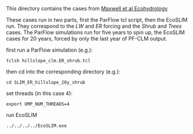 This directory contains the cases from [Maxwell et al Ecohydrology](https://doi.org/10.1002/eco.2042)

 These cases run in two parts, first the ParFlow tcl script, then the EcoSLIM run.  They correspond to the *LW* and *ER* forcing and the *Shrub* and *Trees* cases.  The ParFlow simulations run for five years to spin up, the EcoSLIM cases for 20 years, forced by only the last year of PF-CLM output.

 first run a ParFlow simulation (e.g.):
```
tclsh hillslope_clm.ER_shrub.tcl
```
then cd into the corresponding directory (e.g.):
```
cd SLIM_ER_hillslope_20y_shrub
```
set threads (in this case 4):
```
export OMP_NUM_THREADS=4
```

run EcoSLIM
```
../../../../EcoSLIM.exe
```
